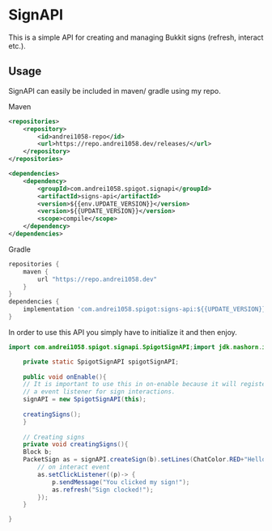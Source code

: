 # SignAPI
This is a simple API for creating and managing Bukkit signs (refresh, interact etc.).

## Usage
SignAPI can easily be included in maven/ gradle using my repo.

Maven
```xml
<repositories>
    <repository>
        <id>andrei1058-repo</id>
        <url>https://repo.andrei1058.dev/releases/</url>
    </repository>
</repositories>
```
```xml
<dependencies>
    <dependency>
        <groupId>com.andrei1058.spigot.signapi</groupId>
        <artifactId>signs-api</artifactId>
        <version>${{env.UPDATE_VERSION}}</version>
        <version>${{UPDATE_VERSION}}</version>
        <scope>compile</scope>
    </dependency>
</dependencies>
```

Gradle
```gradle
repositories {
	maven {
        url "https://repo.andrei1058.dev"
    }
}
dependencies {
    implementation 'com.andrei1058.spigot:signs-api:${{UPDATE_VERSION}}'
}
```

In order to use this API you simply have to initialize it and then enjoy.
```java
import com.andrei1058.spigot.signapi.SpigotSignAPI;import jdk.nashorn.internal.ir.Block;import net.md_5.bungee.api.ChatColor;public class MyPlugin extends JavaPlugin{

    private static SpigotSignAPI spigotSignAPI;
        
    public void onEnable(){
    // It is important to use this in on-enable because it will register
    // a event listener for sign interactions.
    signAPI = new SpigotSignAPI(this);
    
    creatingSigns();
    }
    
    // Creating signs
    private void creatingSigns(){
    Block b;
    PacketSign as = signAPI.createSign(b).setLines(ChatColor.RED+"Hello", "", ChatColor.BLACK+"andrei1058");
        // on interact event
        as.setClickListener((p)-> {
            p.sendMessage("You clicked my sign!");
            as.refresh("Sign clocked!");
        });
    }

}
```